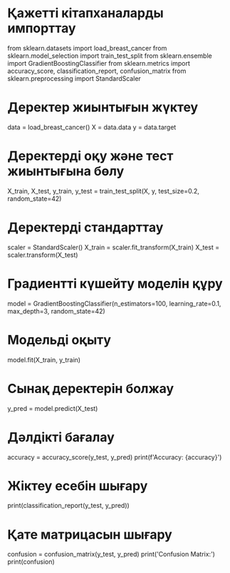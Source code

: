 # Қажетті кітапханаларды импорттау
from sklearn.datasets import load_breast_cancer
from sklearn.model_selection import train_test_split
from sklearn.ensemble import GradientBoostingClassifier
from sklearn.metrics import accuracy_score, classification_report, confusion_matrix
from sklearn.preprocessing import StandardScaler
# Деректер жиынтығын жүктеу
data = load_breast_cancer()
X = data.data
y = data.target
# Деректерді оқу және тест жиынтығына бөлу
X_train, X_test, y_train, y_test = train_test_split(X, y, test_size=0.2, random_state=42)
# Деректерді стандарттау
scaler = StandardScaler()
X_train = scaler.fit_transform(X_train)
X_test = scaler.transform(X_test)
# Градиентті күшейту моделін құру
model = GradientBoostingClassifier(n_estimators=100, learning_rate=0.1, max_depth=3, random_state=42)
# Модельді оқыту
model.fit(X_train, y_train)
# Сынақ деректерін болжау
y_pred = model.predict(X_test)
# Дәлдікті бағалау
accuracy = accuracy_score(y_test, y_pred)
print(f'Accuracy: {accuracy}')
# Жіктеу есебін шығару
print(classification_report(y_test, y_pred))
# Қате матрицасын шығару
confusion = confusion_matrix(y_test, y_pred)
print('Confusion Matrix:')
print(confusion)
